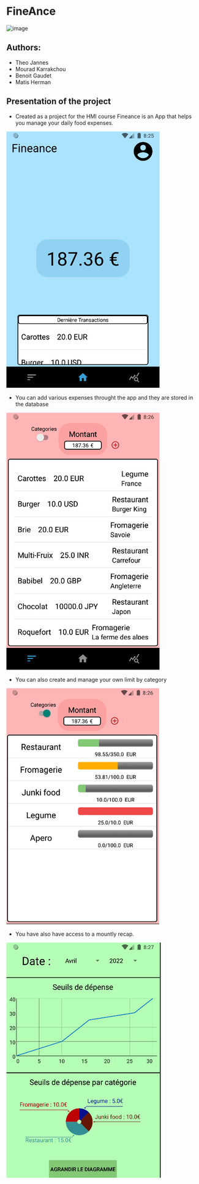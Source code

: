 # FineAnce

![image](app/src/main/res/mipmap-hdpi/ic_launcher_foreground.png)

## Authors:
* Theo Jannes
* Mourad Karrakchou
* Benoit Gaudet
* Matis Herman

## Presentation of the project

* Created as a project for the HMI course Fineance is an App that helps you manage your daily food expenses.

![My Image](Accueil.PNG)

* You can add various expenses throught the app and they are stored in the database

![My Image](Categories.PNG)


* You can also create and manage your own limit by category

![My Image](Limite.PNG)


* You have also have access to a mountly recap.

![My Image](Recap.PNG)
